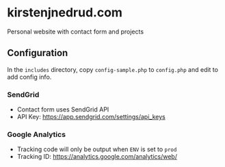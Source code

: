 # kirstenjnedrud.com

Personal website with contact form and projects

## Configuration
In the `includes` directory, copy `config-sample.php` to `config.php` and edit to add config info.

### SendGrid
* Contact form uses SendGrid API
* API Key: https://app.sendgrid.com/settings/api_keys

### Google Analytics
* Tracking code will only be output when `ENV` is set to `prod`
* Tracking ID: https://analytics.google.com/analytics/web/
